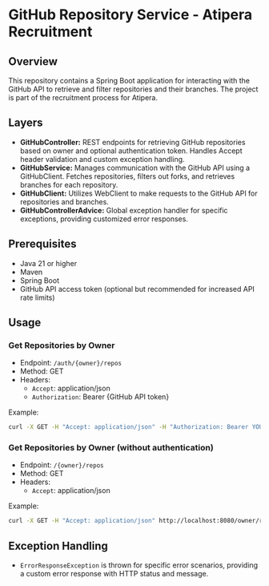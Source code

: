 # GitHub Repository Service - Atipera Recruitment

## Overview

This repository contains a Spring Boot application for interacting with the GitHub API to retrieve and filter repositories and their branches. The project is part of the recruitment process for Atipera.

## Layers

- **GitHubController:** REST endpoints for retrieving GitHub repositories based on owner and optional authentication token. Handles Accept header validation and custom exception handling.
- **GitHubService:** Manages communication with the GitHub API using a GitHubClient. Fetches repositories, filters out forks, and retrieves branches for each repository.
- **GitHubClient:** Utilizes WebClient to make requests to the GitHub API for repositories and branches.
- **GitHubControllerAdvice:** Global exception handler for specific exceptions, providing customized error responses.

## Prerequisites

- Java 21 or higher
- Maven
- Spring Boot
- GitHub API access token (optional but recommended for increased API rate limits)

## Usage

### Get Repositories by Owner

- Endpoint: `/auth/{owner}/repos`
- Method: GET
- Headers:
    - `Accept`: application/json
    - `Authorization`: Bearer {GitHub API token}

Example:

```bash
curl -X GET -H "Accept: application/json" -H "Authorization: Bearer YOUR_GITHUB_TOKEN" http://localhost:8080/auth/owner/repos
```

### Get Repositories by Owner (without authentication)

- Endpoint: `/{owner}/repos`
- Method: GET
- Headers:
    - `Accept`: application/json

Example:

```bash
curl -X GET -H "Accept: application/json" http://localhost:8080/owner/repos
```

## Exception Handling

- `ErrorResponseException` is thrown for specific error scenarios, providing a custom error response with HTTP status and message.

